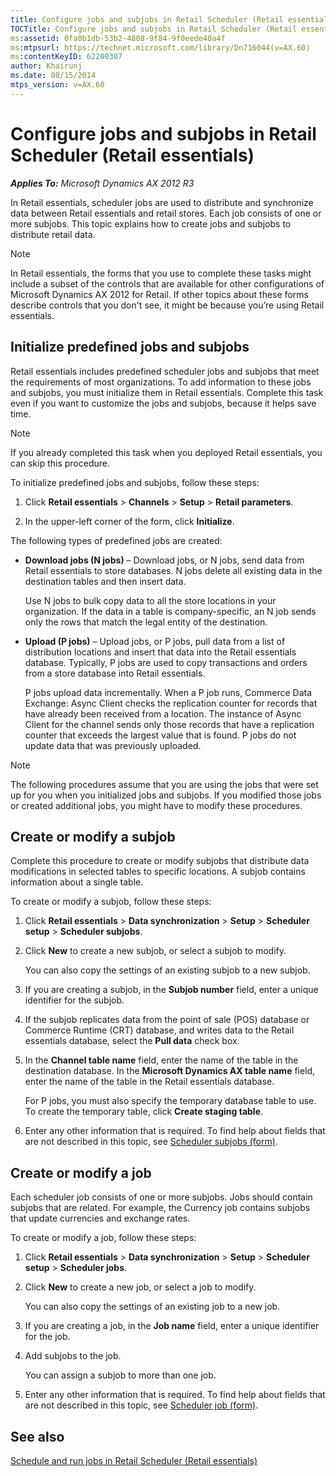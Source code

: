 ```yaml
---
title: Configure jobs and subjobs in Retail Scheduler (Retail essentials)
TOCTitle: Configure jobs and subjobs in Retail Scheduler (Retail essentials)
ms:assetid: 0fa0b1db-53b2-4808-9f84-9f0eede40a4f
ms:mtpsurl: https://technet.microsoft.com/library/Dn716044(v=AX.60)
ms:contentKeyID: 62200307
author: Khairunj
ms.date: 08/15/2014
mtps_version: v=AX.60
---
```


# Configure jobs and subjobs in Retail Scheduler (Retail essentials) 


_**Applies To:** Microsoft Dynamics AX 2012 R3_

In Retail essentials, scheduler jobs are used to distribute and synchronize data between Retail essentials and retail stores. Each job consists of one or more subjobs. This topic explains how to create jobs and subjobs to distribute retail data.


> [!NOTE]
> <P>In Retail essentials, the forms that you use to complete these tasks might include a subset of the controls that are available for other configurations of Microsoft Dynamics AX 2012 for Retail. If other topics about these forms describe controls that you don't see, it might be because you’re using Retail essentials.</P>



## Initialize predefined jobs and subjobs

Retail essentials includes predefined scheduler jobs and subjobs that meet the requirements of most organizations. To add information to these jobs and subjobs, you must initialize them in Retail essentials. Complete this task even if you want to customize the jobs and subjobs, because it helps save time.


> [!NOTE]
> <P>If you already completed this task when you deployed Retail essentials, you can skip this procedure.</P>



To initialize predefined jobs and subjobs, follow these steps:

1.  Click **Retail essentials** \> **Channels** \> **Setup** \> **Retail parameters**.

2.  In the upper-left corner of the form, click **Initialize**.

The following types of predefined jobs are created:

  - **Download jobs (N jobs)** – Download jobs, or N jobs, send data from Retail essentials to store databases. N jobs delete all existing data in the destination tables and then insert data.
    
    Use N jobs to bulk copy data to all the store locations in your organization. If the data in a table is company-specific, an N job sends only the rows that match the legal entity of the destination.

  - **Upload (P jobs)** – Upload jobs, or P jobs, pull data from a list of distribution locations and insert that data into the Retail essentials database. Typically, P jobs are used to copy transactions and orders from a store database into Retail essentials.
    
    P jobs upload data incrementally. When a P job runs, Commerce Data Exchange: Async Client checks the replication counter for records that have already been received from a location. The instance of Async Client for the channel sends only those records that have a replication counter that exceeds the largest value that is found. P jobs do not update data that was previously uploaded.


> [!NOTE]
> <P>The following procedures assume that you are using the jobs that were set up for you when you initialized jobs and subjobs. If you modified those jobs or created additional jobs, you might have to modify these procedures.</P>



## Create or modify a subjob

Complete this procedure to create or modify subjobs that distribute data modifications in selected tables to specific locations. A subjob contains information about a single table.

To create or modify a subjob, follow these steps:

1.  Click **Retail essentials** \> **Data synchronization** \> **Setup** \> **Scheduler setup** \> **Scheduler subjobs**.

2.  Click **New** to create a new subjob, or select a subjob to modify.
    
    You can also copy the settings of an existing subjob to a new subjob.

3.  If you are creating a subjob, in the **Subjob number** field, enter a unique identifier for the subjob.

4.  If the subjob replicates data from the point of sale (POS) database or Commerce Runtime (CRT) database, and writes data to the Retail essentials database, select the **Pull data** check box.

5.  In the **Channel table name** field, enter the name of the table in the destination database. In the **Microsoft Dynamics AX table name** field, enter the name of the table in the Retail essentials database.
    
    For P jobs, you must also specify the temporary database table to use. To create the temporary table, click **Create staging table**.

6.  Enter any other information that is required. To find help about fields that are not described in this topic, see [Scheduler subjobs (form)](https://technet.microsoft.com/library/hh597422\(v=ax.60\)).

## Create or modify a job

Each scheduler job consists of one or more subjobs. Jobs should contain subjobs that are related. For example, the Currency job contains subjobs that update currencies and exchange rates.

To create or modify a job, follow these steps:

1.  Click **Retail essentials** \> **Data synchronization** \> **Setup** \> **Scheduler setup** \> **Scheduler jobs**.

2.  Click **New** to create a new job, or select a job to modify.
    
    You can also copy the settings of an existing job to a new job.

3.  If you are creating a job, in the **Job name** field, enter a unique identifier for the job.

4.  Add subjobs to the job.
    
    You can assign a subjob to more than one job.

5.  Enter any other information that is required. To find help about fields that are not described in this topic, see [Scheduler job (form)](https://technet.microsoft.com/library/hh672166\(v=ax.60\)).

## See also

[Schedule and run jobs in Retail Scheduler (Retail essentials)](schedule-and-run-jobs-in-retail-scheduler-retail-essentials.md)

  


